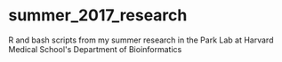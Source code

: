 # summer_2017_research
R and bash scripts from my summer research in the Park Lab at Harvard Medical School's Department of Bioinformatics
